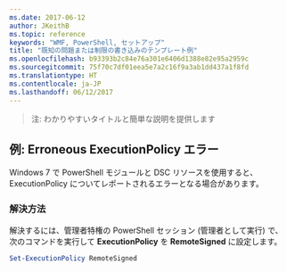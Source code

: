 ```yaml
---
ms.date: 2017-06-12
author: JKeithB
ms.topic: reference
keywords: "WMF, PowerShell, セットアップ"
title: "既知の問題または制限の書き込みのテンプレート例"
ms.openlocfilehash: b93393b2c84e76a301e6406d1388e82e95a2959c
ms.sourcegitcommit: 75f70c7df01eea5e7a2c16f9a3ab1dd437a1f8fd
ms.translationtype: HT
ms.contentlocale: ja-JP
ms.lasthandoff: 06/12/2017
---
```

>注: わかりやすいタイトルと簡単な説明を提供します

## <a name="example-erroneous-executionpolicy-errors"></a>例: Erroneous ExecutionPolicy エラー ##
Windows 7 で PowerShell モジュールと DSC リソースを使用すると、ExecutionPolicy についてレポートされるエラーとなる場合があります。

### <a name="resolution"></a>解決方法

解決するには、管理者特権の PowerShell セッション (管理者として実行) で、次のコマンドを実行して **ExecutionPolicy** を **RemoteSigned** に設定します。

```powershell
Set-ExecutionPolicy RemoteSigned
```

